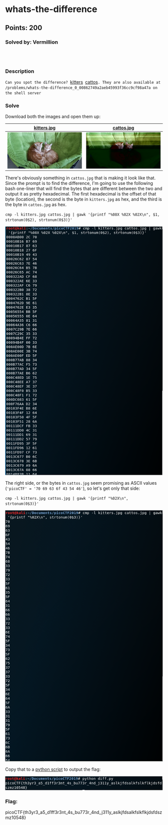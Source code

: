 # whats-the-difference
## Points: 200
### Solved by: Vermillion
<br></br>
### Description

`Can you spot the difference? `[kitters](kitters.jpg)` `[cattos](cattos.jpg)`. They are also available at /problems/whats-the-difference_0_00862749a2aeb45993f36cc9cf98a47a on the shell server`

### Solve

Download both the images and open them up:

|[kitters.jpg](kitters.jpg)|[cattos.jpg](cattos.jpg)|
|----|----|
|![](kitters.jpg)|![](cattos.jpg)|

There's obviously something in `cattos.jpg` that is making it look like that. Since the prompt is to find the difference, I'm going to use the following bash one-liner that will find the bytes that are different between the two and output it as pretty hexadecimal. The first hexadecimal is the offset of that byte (location), the second is the byte in `kitters.jpg` as hex, and the third is the byte in `cattos.jpg` as hex.

`cmp -l kitters.jpg cattos.jpg | gawk '{printf "%08X %02X %02X\n", $1, strtonum(0$2), strtonum(0$3)}'`

![](/Images/2019/picoCTF/diffbash.PNG)

The right side, or the bytes in `cattos.jpg` seem promising as ASCII values (`'picoCTF' = '70 69 63 6f 43 54 46'`), so let's get only that side:

`cmp -l kitters.jpg cattos.jpg | gawk '{printf "%02X\n", strtonum(0$3)}'`

![](/Images/2019/picoCTF/diffascii.PNG)

Copy that to a [python script](diff.py) to output the flag:

![](/Images/2019/picoCTF/diffflag.PNG)

### Flag:
picoCTF{th3yr3_a5_d1ff3r3nt_4s_bu773r_4nd_j311y_aslkjfdsalkfslkflkjdsfdszmz10548}

